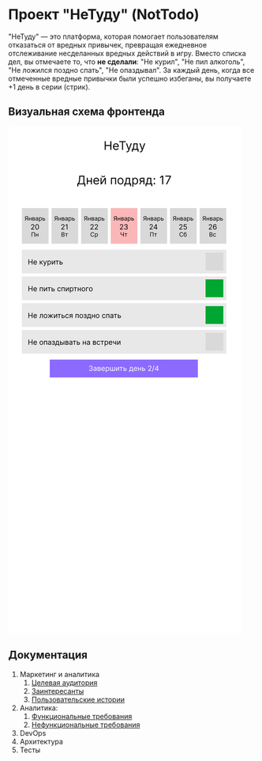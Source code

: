 # Проект "НеТуду" (NotTodo)

"НеТуду" — это платформа, которая помогает пользователям отказаться от вредных привычек, превращая ежедневное отслеживание несделанных вредных действий в игру. Вместо списка дел, вы отмечаете то, что **не сделали**: "Не курил", "Не пил алкоголь", "Не ложился поздно спать", "Не опаздывал". За каждый день, когда все отмеченные вредные привычки были успешно избеганы, вы получаете +1 день в серии (стрик).

## Визуальная схема фронтенда

![Макет приложения](imgs/nottodo.jpg)

## Документация

1. Маркетинг и аналитика
    1. [Целевая аудитория](./docs/01-business/01-target-audience.md)
    2. [Заинтересанты](./docs/01-business/02-stakeholders.md)
    3. [Пользовательские истории](./docs/01-business/03-requirements.md)
2. Аналитика:
    1. [Функциональные требования](./docs/02-analysis/01-functional.md)
    2. [Нефункциональные требования](./docs/02-analysis/02-nonfunctional.md)
3. DevOps
4. Архитектура
5. Тесты
